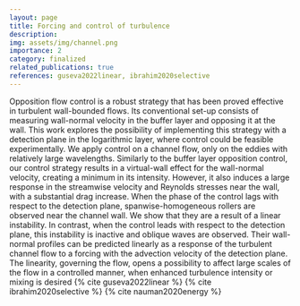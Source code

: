 ```yaml
---
layout: page
title: Forcing and control of turbulence
description: 
img: assets/img/channel.png
importance: 2
category: finalized
related_publications: true
references: guseva2022linear, ibrahim2020selective
---
```


Opposition flow control is a robust strategy that has been proved effective in turbulent wall-bounded flows. Its conventional set-up consists of measuring wall-normal velocity
in the buffer layer and opposing it at the wall. This work explores the possibility of implementing this strategy with a detection plane in the logarithmic layer, where control
could be feasible experimentally. We apply control on a channel flow, only on the eddies with relatively large wavelengths. Similarly to the buffer layer opposition control, our control strategy results in a virtual-wall effect for the wall-normal velocity, creating a minimum in its intensity. However, it also induces a large response in the streamwise velocity and Reynolds stresses near the wall, with a substantial drag increase. When the phase of the control lags with respect to the detection plane, spanwise-homogeneous rollers are observed near the channel wall. We show that they are a result of a linear instability. In contrast, when the control leads with respect to the detection plane, this instability is inactive and oblique waves are observed. Their wall-normal profiles can be predicted linearly as a response of the turbulent channel flow to a forcing with the advection velocity of the detection plane. The linearity, governing the flow, opens a possibility to affect large scales of the flow in a controlled manner, when enhanced turbulence intensity or mixing is desired {% cite guseva2022linear %} {% cite ibrahim2020selective %} {% cite nauman2020energy %}
